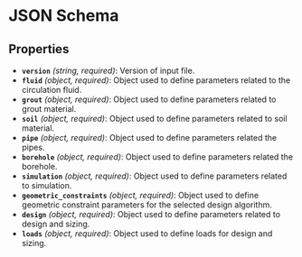 # JSON Schema

## Properties

- **`version`** *(string, required)*: Version of input file.
- **`fluid`** *(object, required)*: Object used to define parameters related to the circulation fluid.
- **`grout`** *(object, required)*: Object used to define parameters related to grout material.
- **`soil`** *(object, required)*: Object used to define parameters related to soil material.
- **`pipe`** *(object, required)*: Object used to define parameters related the pipes.
- **`borehole`** *(object, required)*: Object used to define parameters related the borehole.
- **`simulation`** *(object, required)*: Object used to define parameters related to simulation.
- **`geometric_constraints`** *(object, required)*: Object used to define geometric constraint parameters for the selected design algorithm.
- **`design`** *(object, required)*: Object used to define parameters related to design and sizing.
- **`loads`** *(object, required)*: Object used to define loads for design and sizing.
